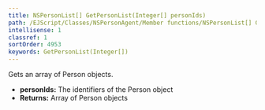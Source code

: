 ```yaml
---
title: NSPersonList[] GetPersonList(Integer[] personIds)
path: /EJScript/Classes/NSPersonAgent/Member functions/NSPersonList[] GetPersonList(Integer[] p_0)
intellisense: 1
classref: 1
sortOrder: 4953
keywords: GetPersonList(Integer[])
---
```



Gets an array of Person objects.



* **personIds:** The identifiers of the Person object
* **Returns:** Array of Person objects


